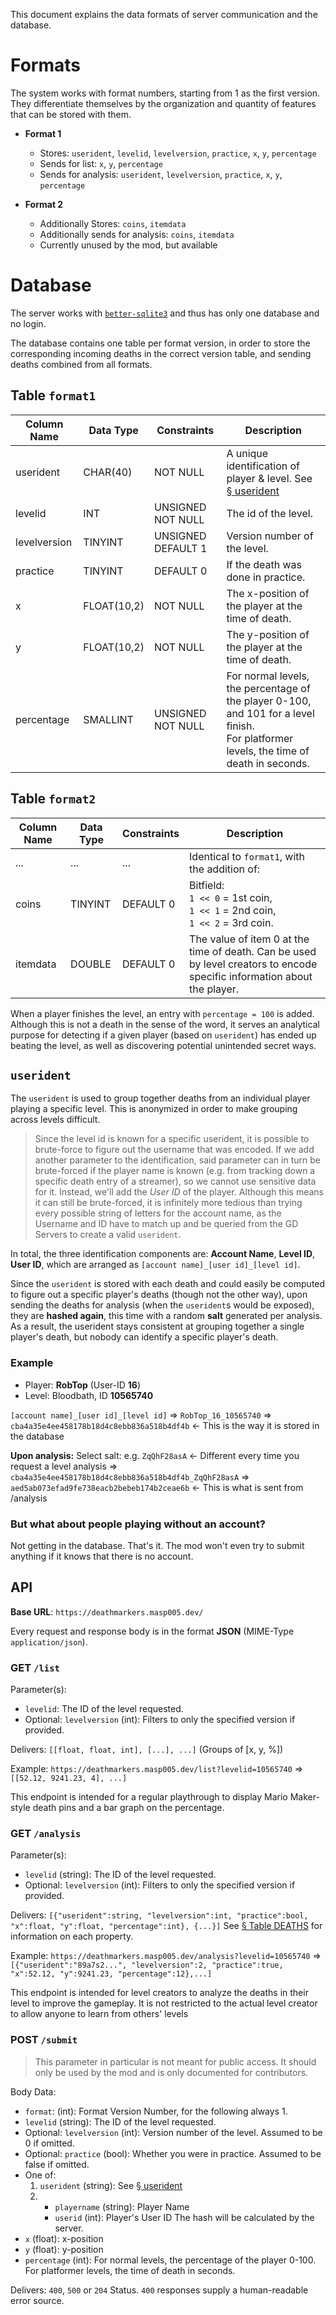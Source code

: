 This document explains the data formats of server communication and the database.

# Formats

The system works with format numbers, starting from 1 as the first version. They differentiate themselves by the organization and quantity of features that can be stored with them.

- **Format 1**
  - Stores: `userident`, `levelid`, `levelversion`, `practice`, `x`, `y`, `percentage`
  - Sends for list: `x`, `y`, `percentage`
  - Sends for analysis: `userident`, `levelversion`, `practice`, `x`, `y`, `percentage`

- **Format 2**
  - Additionally Stores: `coins`, `itemdata`
  - Additionally sends for analysis: `coins`, `itemdata`
  - Currently unused by the mod, but available

# Database

The server works with [`better-sqlite3`](https://www.npmjs.com/package/better-sqlite3) and thus has only one database and no login.

The database contains one table per format version, in order to store the corresponding incoming deaths in the correct version table, and sending deaths combined from all formats.

## Table `format1`

| Column Name | Data Type | Constraints | Description |
|-|-|-|-|
| userident | CHAR(40) | NOT NULL | A unique identification of player & level. See [§ userident](#userident) |
| levelid | INT | UNSIGNED NOT NULL | The id of the level.
| levelversion | TINYINT | UNSIGNED DEFAULT 1 | Version number of the level. |
| practice | TINYINT | DEFAULT 0 | If the death was done in practice. |
| x | FLOAT(10,2) | NOT NULL | The x-position of the player at the time of death. |
| y | FLOAT(10,2) | NOT NULL | The y-position of the player at the time of death. |
| percentage | SMALLINT | UNSIGNED NOT NULL | For normal levels, the percentage of the player 0-100, and 101 for a level finish.<br>For platformer levels, the time of death in seconds.

## Table `format2`

| Column Name | Data Type | Constraints | Description |
|-|-|-|-|
| ... | ... | ... | Identical to `format1`, with the addition of: |
| coins | TINYINT | DEFAULT 0 | Bitfield:<br>`1 << 0` = 1st coin,<br>`1 << 1` = 2nd coin,<br>`1 << 2` = 3rd coin. |
| itemdata | DOUBLE | DEFAULT 0 | The value of item 0 at the time of death. Can be used by level creators to encode specific information about the player. |

When a player finishes the level, an entry with `percentage = 100` is added. Although this is not a death in the sense of the word, it serves an analytical purpose for detecting if a given player (based on `userident`) has ended up beating the level, as well as discovering potential unintended secret ways.

## `userident`

The `userident` is used to group together deaths from an individual player playing a specific level. This is anonymized in order to make grouping across levels difficult.

> Since the level id is known for a specific userident, it is possible to brute-force to figure out the username that was encoded. If we add another parameter to the identification, said parameter can in turn be brute-forced if the player name is known (e.g. from tracking down a specific death entry of a streamer), so we cannot use sensitive data for it. Instead, we'll add the *User ID* of the player. Although this means it can still be brute-forced, it is infinitely more tedious than trying every possible string of letters for the account name, as the Username and ID have to match up and be queried from the GD Servers to create a valid `userident`.

In total, the three identification components are: **Account Name**, **Level ID**, **User ID**, which are arranged as `[account name]_[user id]_[level id]`.

Since the `userident` is stored with each death and could easily be computed to figure out a specific player's deaths (though not the other way), upon sending the deaths for analysis (when the `userident`s would be exposed), they are **hashed again**, this time with a random **salt** generated per analysis. As a result, the userident stays consistent at grouping together a single player's death, but nobody can identify a specific player's death.

### Example

- Player: **RobTop** (User-ID **16**)
- Level: Bloodbath, ID **10565740**

`[account name]_[user id]_[level id]`
⇒ `RobTop_16_10565740`
⇒ `cba4a35e4ee458178b18d4c8ebb836a518b4df4b` <- This is the way it is stored in the database

**Upon analysis:**
Select salt: e.g. `ZqQhF28asA` <- Different every time you request a level analysis
⇒ `cba4a35e4ee458178b18d4c8ebb836a518b4df4b_ZqQhF28asA`
⇒ `aed5ab073efad9fe738eacb2bebeb174b2ceae6b` <- This is what is sent from /analysis

### But what about people playing without an account?

Not getting in the database. That's it. The mod won't even try to submit anything if it knows that there is no account.

## API

**Base URL**: `https://deathmarkers.masp005.dev/`

Every request and response body is in the format **JSON** (MIME-Type `application/json`).

### GET `/list`

Parameter(s):
- `levelid`: The ID of the level requested.
- Optional: `levelversion` (int): Filters to only the specified version if provided.

Delivers: `[[float, float, int], [...], ...]` (Groups of [x, y, %])

Example: `https://deathmarkers.masp005.dev/list?levelid=10565740`
⇒ `[[52.12, 9241.23, 4], ...]`

This endpoint is intended for a regular playthrough to display Mario Maker-style death pins and a bar graph on the percentage.

### GET `/analysis`

Parameter(s):
- `levelid` (string): The ID of the level requested.
- Optional: `levelversion` (int): Filters to only the specified version if provided.

Delivers: `[{"userident":string, "levelversion":int, "practice":bool, "x":float, "y":float, "percentage":int}, {...}]`
See [§ Table DEATHS](#table-format1) for information on each property.

Example: `https://deathmarkers.masp005.dev/analysis?levelid=10565740`
⇒ `[{"userident":"89a7s2...", "levelversion":2, "practice":true, "x":52.12, "y":9241.23, "percentage":12},...]`

This endpoint is intended for level creators to analyze the deaths in their level to improve the gameplay. It is not restricted to the actual level creator to allow anyone to learn from others' levels

### POST `/submit`

> This parameter in particular is not meant for public access. It should only be used by the mod and is only documented for contributors.

Body Data:
- `format`: (int): Format Version Number, for the following always 1.
- `levelid` (string): The ID of the level requested.
- Optional: `levelversion` (int): Version number of the level. Assumed to be 0 if omitted.
- Optional: `practice` (bool): Whether you were in practice. Assumed to be false if omitted.
- One of:
  1. `userident` (string): See [§ userident](#userident)
  2. - `playername` (string): Player Name
     - `userid` (int): Player's User ID
     The hash will be calculated by the server.
- `x` (float): x-position
- `y` (float): y-position
- `percentage` (int): For normal levels, the percentage of the player 0-100. For platformer levels, the time of death in seconds.
<!--
- Optional: One of:
  1. `coins` (int): Integer Bitfield, see above.
  2. - `coin1` (boolean): Whether coin 1 was collected.
     - `coin2` (boolean): Whether coin 2 was collected.
     - `coin3` (boolean): Whether coin 3 was collected.
     Each of these are optional, assuming `false` if omitted.
- Optional: `itemdata` (double): Value of Item ID 0.
-->

Delivers: `400`, `500` or `204` Status. `400` responses supply a human-readable error source.